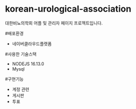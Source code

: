 # korean-urological-association
대한비뇨의학회 어플 및 관리자 페이지 프로젝트입니다.

#배포환경
 - 네이버클라우드플랫폼
 
#사용한 기술스택
 - NODEJS 16.13.0
 - Mysql
 
#구현기능
 - 계정 관련
 - 게시판
 - 투표
 

